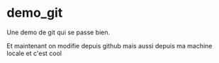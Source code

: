 # demo_git
Une demo de git qui se passe bien.

Et maintenant on modifie depuis github
mais aussi depuis ma machine locale et c'est cool

